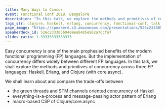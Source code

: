 ```yaml
---
title: Many Ways to Concur
event: Functional Conf 2018, Bangalore
description: "In this talk, we explore the methods and primitives of concurrency across three FP languages: Haskell, Erlang, and Clojure"
tags_str: clojure, haskell, erlang, concurrency, functional-conf, talk
page_image: "https://speakerd.s3.amazonaws.com/presentations/526c233305b94e9ea8485e562a7ccfa7/slide_0.jpg?481990"
speakerdeck_id: 526c233305b94e9ea8485e562a7ccfa7
slides_ratio: 1.33333333333333
---
```

Easy concurrency is one of the main prophesied benefits of the modern functional programming (FP) languages. But the implementation of concurrency differs widely between different FP languages. In this talk, we shall explore the methods and primitives of concurrency across three FP languages: Haskell, Erlang, and Clojure (with core.async).

We shall learn about and compare the trade-offs between

- the green threads and STM channels oriented concurrency of Haskell
- everything-is-a-process and message-passing actor pattern of Erlang
- macro-based CSP of Clojure/core.async
